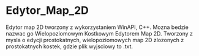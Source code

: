 # Edytor_Map_2D
  Edytor map 2D tworzony z wykorzystaniem WinAPI, C++.
  Mozna bedzie nazwac go Wielopoziomowym Kostkowym Edytorem Map 2D. Tworzony z mysla o edycji prostokatnych, wielopoziomowych map 2D zlozonych z prostokatnych kostek, gdzie plik wyjsciowy to .txt.
